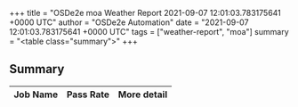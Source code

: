 +++
title = "OSDe2e moa Weather Report 2021-09-07 12:01:03.783175641 +0000 UTC"
author = "OSDe2e Automation"
date = "2021-09-07 12:01:03.783175641 +0000 UTC"
tags = ["weather-report", "moa"]
summary = "<table class=\"summary\"></table>"
+++
## Summary

| Job Name | Pass Rate | More detail |
|----------|-----------|-------------|




